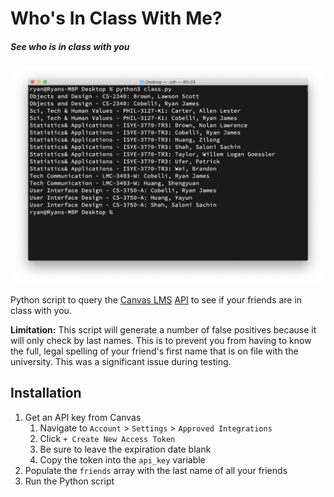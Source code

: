 # Who's In Class With Me?
##### See who is in class with you

![Graph](screenshot.png)

Python script to query the [Canvas LMS](https://www.instructure.com/canvas/) [API](https://canvas.instructure.com/doc/api/) to see if your friends are in class with you.

__Limitation:__ This script will generate a number of false positives because it will only check by last names. This is to prevent you from having to know the full, legal spelling of your friend's first name that is on file with the university. This was a significant issue during testing.

## Installation
1. Get an API key from Canvas
   1. Navigate to `Account` > `Settings` > `Approved Integrations`
   2. Click `+ Create New Access Token`
   3. Be sure to leave the expiration date blank
   4. Copy the token into the `api_key` variable
2. Populate the `friends` array with the last name of all your friends
3. Run the Python script
